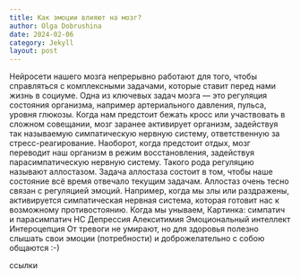 ```yaml
---
title: Как эмоции влияют на мозг?
author: Olga Dobrushina
date: 2024-02-06
category: Jekyll
layout: post
---
```


Нейросети нашего мозга непрерывно работают для того, чтобы справляться с комплексными задачами, которые ставит перед нами жизнь в социуме. Одна из ключевых задач мозга — это регуляция состояния организма, например артериального давления, пульса, уровня глюкозы. Когда нам предстоит бежать кросс или участвовать в сложном совещании, мозг заранее активирует организм, задействуя так называемую симпатическую нервную систему, ответственную за стресс-реагирование. Наоборот, когда предстоит отдых, мозг переводит наш организм в режим восстановления, задействуя парасимпатическую нервную систему. Такого рода регуляцию называют аллостазом. Задача аллостаза состоит в том, чтобы наше состояние всё время отвечало текущим задачам. Аллостаз очень тесно связан с регуляцией эмоций. Например, когда мы злы или раздражены, активируется симпатическая нервная система, которая готовит нас к возможному противостоянию. Когда мы унываем, 
Картинка: симпатич и парасимпатич НС
Депрессия
Алекситимия
Эмоциональный интеллект
Интероцепция
От тревоги не умирают, но для здоровья полезно слышать свои эмоции (потребности) и доброжелательно с собою общаются :-)

ссылки
